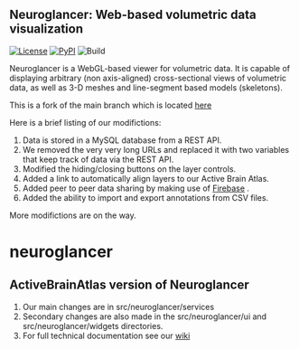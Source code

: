 Neuroglancer: Web-based volumetric data visualization
-----------------------------------------------------

[![License](https://img.shields.io/badge/License-Apache%202.0-blue.svg)](https://opensource.org/licenses/Apache-2.0)
[![PyPI](https://img.shields.io/pypi/v/neuroglancer)](https://pypi.org/project/neuroglancer)
![Build](https://github.com/google/neuroglancer/workflows/Build/badge.svg)

Neuroglancer is a WebGL-based viewer for volumetric data.  It is capable of displaying arbitrary (non axis-aligned) cross-sectional views of volumetric data, as well as 3-D meshes and line-segment based models (skeletons).

This is a fork of the main branch which is located [here](https://github.com/google/neuroglancer)

Here is a brief listing of our modifictions:
1. Data is stored in a MySQL database from a REST API.
1. We removed the very very long URLs and replaced it with two variables that keep track of data via the REST API.
1. Modified the hiding/closing buttons on the layer controls.
1. Added a link to automatically align layers to our Active Brain Atlas.
1. Added peer to peer data sharing by making use of [Firebase](https://firebase.google.com/) .
1. Added the ability to import and export annotations from CSV files.

More modifictions are on the way.

# neuroglancer
## ActiveBrainAtlas version of Neuroglancer
1. Our main changes are in src/neuroglancer/services
2. Secondary changes are also made in the src/neuroglancer/ui and src/neuroglancer/widgets directories.
3. For full technical documentation see our [wiki](https://github.com/ActiveBrainAtlasPipeline/neuroglancer/wiki/Neuroglancer-Technical-Documentation)
